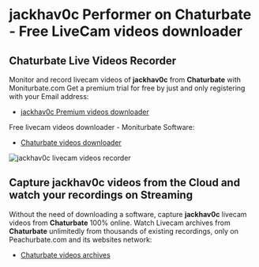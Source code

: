 # jackhav0c Performer on Chaturbate - Free LiveCam videos downloader

## Chaturbate Live Videos Recorder

Monitor and record livecam videos of **jackhav0c** from **Chaturbate** with Moniturbate.com
Get a premium trial for free by just and only registering with your Email address:
* [jackhav0c Premium videos downloader](https://moniturbate.com/request-demo-licence-key.html)

Free livecam videos downloader - Moniturbate Software:
* [Chaturbate videos downloader](https://moniturbate.com/moniturbate-download-software.html)

![jackhav0c livecam videos recorder](https://peachurnet.com/templates/moniturbate-software.png)


## Capture jackhav0c videos from the Cloud and watch your recordings on Streaming

Without the need of downloading a software, capture **jackhav0c** livecam videos from **Chaturbate** 100% online.
Watch Livecam archives from **Chaturbate** unlimitedly from thousands of existing recordings, only on Peachurbate.com and its websites network:
* [Chaturbate videos archives](https://peachurnet.com/)